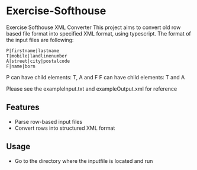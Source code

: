 # Exercise-Softhouse
Exercise Softhouse XML Converter
This project aims to convert old row based file format into specified XML format,
using typescript. The format of the input files are following:

    P|firstname|lastname
    T|mobile|landlinenumber
    A|street|city|postalcode
    F|name|born

P can have child elements: T, A and F
F can have child elements: T and A

Please see the exampleInput.txt and exampleOutput.xml for reference

## Features
- Parse row-based input files
- Convert rows into structured XML format

## Usage
- Go to the directory where the inputfile is located and run